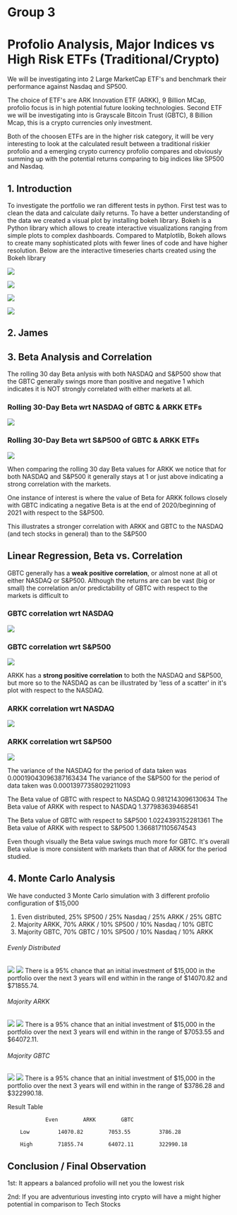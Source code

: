# Group 3

# Profolio Analysis, Major Indices vs High Risk ETFs (Traditional/Crypto)

We will be investigating into 2 Large MarketCap ETF's and benchmark their performance against Nasdaq and SP500.

The choice of ETF's are ARK Innovation ETF (ARKK), 9 Billion MCap, profolio focus is in high potential future looking technologies. Second ETF we will be investigating into is Grayscale Bitcoin Trust (GBTC), 8 Billion Mcap, this is a crypto currencies only investment.

Both of the choosen ETFs are in the higher risk category, it will be very interesting to look at the calculated result between a traditional riskier profolio and a emerging crypto currency profolio compares and obviously summing up with the potential returns comparing to big indices like SP500 and Nasdaq. 

## 1. Introduction 
To investigate the portfolio we ran different tests in python. First test was to clean the data and calculate daily returns. To have a better understanding of the data we created a visual plot by installing bokeh library. Bokeh is a Python library which allows to create interactive visualizations ranging from simple plots to complex dashboards. Compared to Matplotlib, Bokeh allows to create many sophisticated plots with fewer lines of code and have higher resolution. Below are the interactive timeseries charts created using the Bokeh library

![](/Resources/Major_Indices.png)

![](/Resources/ETF's.png)

![](/Resources/ETF's_vs_indices.png)

![](/Resources/Daily_returns.png)


## 2. James

## 3. Beta Analysis and Correlation
The rolling 30 day Beta anlysis with both NASDAQ and S&P500 show that the GBTC generally swings more than positive and negative 1 which indicates it is NOT strongly correlated with either markets at all.

### Rolling 30-Day Beta wrt NASDAQ of GBTC & ARKK ETFs
![](/Resources/Rolling30dayETFvsNASDAQ.png)

### Rolling 30-Day Beta wrt S&P500 of GBTC & ARKK ETFs
![](/Resources/Rolling30dayETFvsSP500.png)

When comparing the rolling 30 day Beta values for ARKK we notice that for both NASDAQ and S&P500 it generally stays at 1 or just above indicating a strong correlation with the markets.  

One instance of interest is where the value of Beta for ARKK follows closely with GBTC indicating a negative Beta is at the end of 2020/beginning of 2021 with respect to the S&P500.

This illustrates a stronger correlation with ARKK and GBTC to the NASDAQ (and tech stocks in general) than to the S&P500

## Linear Regression, Beta vs. Correlation

GBTC generally has a **weak positive correlation**, or almost none at all ot either NASDAQ or S&P500.  Although the returns are can be vast (big or small) the correlation an/or predictability of GBTC with respect to the markets is difficult to 

### GBTC correlation wrt NASDAQ
![](/Resources/GBTC-NDQ-LinearRegression.png)


### GBTC correlation wrt S&P500
![](/Resources/GBTC-SP500-LinearRegression.png)



ARKK has a **strong positive correlation** to both the NASDAQ and S&P500, but more so to the NASDAQ as can be illustrated by 'less of a scatter' in it's plot with respect to the NASDAQ.

### ARKK correlation wrt NASDAQ
![](/Resources/ARKK-NDQ-LinearRegression.png)


### ARKK correlation wrt S&P500
![](/Resources/ARKK-SP500-LinearRegression.png)


The variance of the NASDAQ for the period of data taken was 0.00019043096387163434
The variance of the S&P500 for the period of data taken was 0.00013977358029211093

The Beta value of GBTC with respect to NASDAQ 0.9812143096130634
The Beta value of ARKK with respect to NASDAQ 1.377983639468541

The Beta value of GBTC with respect to S&P500 1.0224393152281361
The Beta value of ARKK with respect to S&P500 1.3668171105674543

Even though visually the Beta value swings much more for GBTC.  It's overall Beta value is more consistent with markets than that of ARKK for the period studied.

 
## 4. Monte Carlo Analysis

We have conducted 3 Monte Carlo simulation with 3 different profolio configuration of $15,000

1. Even distributed, 25% SP500 / 25% Nasdaq / 25% ARKK / 25% GBTC
2. Majority ARKK, 70% ARKK / 10% SP500 / 10% Nasdaq / 10% GBTC
3. Majority GBTC, 70% GBTC / 10% SP500 / 10% Nasdaq / 10% ARKK

###### Evenly Distributed

![](/Resources/M-1-1.jpg)
![](/Resources/M-1-2.jpg)
There is a 95% chance that an initial investment of $15,000 in the portfolio over the next 3 years will end within in the range of $14070.82 and $71855.74.

###### Majority ARKK

![](/Resources/M-2-1.jpg)
![](/Resources/M-2-2.jpg)
There is a 95% chance that an initial investment of $15,000 in the portfolio over the next 3 years will end within in the range of $7053.55 and $64072.11.

###### Majority GBTC

![](/Resources/M-3-1.jpg)
![](/Resources/M-3-2.jpg)
There is a 95% chance that an initial investment of $15,000 in the portfolio over the next 3 years will end within in the range of $3786.28 and $322990.18.

Result Table

                Even        ARKK        GBTC

        Low         14070.82        7053.55         3786.28

        High        71855.74        64072.11        322990.18


## Conclusion / Final Observation

1st: It appears a balanced profolio will net you the lowest risk
 
2nd: If you are adventurious investing into crypto will have a might higher potential in comparison to Tech Stocks
